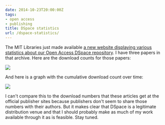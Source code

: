 ```yaml
---
date: 2014-10-23T20:00:00Z
tags:
- open access
- publishing
title: DSpace statistics
url: /dspace-statistics/
---
```


The MIT Libraries just made available [a new website displaying various statistics about our Open Access DSpace repository](https://oastats.mit.edu/index.php). I have three papers in that archive. Here are the download counts for those papers:

<img src="/images/2014-10-24_dspace_download_numbers.png" />

And here is a graph with the cumulative download count over time:

<img src="/images/2014-10-24_dspace_graph.png" />

I can't compare this to the download numbers that these articles get at the official publisher sites because publishers don't seem to share those numbers with their authors. But it makes clear that DSpace is a legitimate distribution venue and that I should probably make as much of my work available through it as is feasible. Stay tuned.